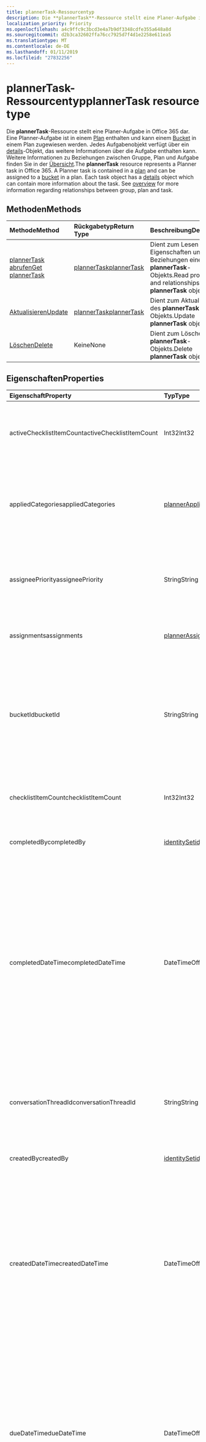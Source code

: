 ```yaml
---
title: plannerTask-Ressourcentyp
description: Die **plannerTask**-Ressource stellt eine Planer-Aufgabe in Office 365 dar. Eine Planner-Aufgabe ist in einem Plan enthalten und kann einem Bucket in einem Plan zugewiesen werden. Jedes Aufgabenobjekt verfügt über ein details-Objekt, das weitere Informationen über die Aufgabe enthalten kann. Weitere Informationen zu Beziehungen zwischen Gruppe, Plan und Aufgabe finden Sie in der Übersicht.
localization_priority: Priority
ms.openlocfilehash: a4c9ffc9c3bcd3e4a7b9df3348cdfe355a648a8d
ms.sourcegitcommit: d2b3ca32602ffa76cc7925d7f4d1e2258e611ea5
ms.translationtype: MT
ms.contentlocale: de-DE
ms.lasthandoff: 01/11/2019
ms.locfileid: "27832256"
---
```

# <a name="plannertask-resource-type"></a><span data-ttu-id="9bad7-106">plannerTask-Ressourcentyp</span><span class="sxs-lookup"><span data-stu-id="9bad7-106">plannerTask resource type</span></span>

<span data-ttu-id="9bad7-p102">Die **plannerTask**-Ressource stellt eine Planer-Aufgabe in Office 365 dar. Eine Planner-Aufgabe ist in einem [Plan](plannerplan.md) enthalten und kann einem [Bucket](plannerbucket.md) in einem Plan zugewiesen werden. Jedes Aufgabenobjekt verfügt über ein [details](plannertaskdetails.md)-Objekt, das weitere Informationen über die Aufgabe enthalten kann. Weitere Informationen zu Beziehungen zwischen Gruppe, Plan und Aufgabe finden Sie in der [Übersicht](planner-overview.md).</span><span class="sxs-lookup"><span data-stu-id="9bad7-p102">The **plannerTask** resource represents a Planner task in Office 365. A Planner task is contained in a [plan](plannerplan.md) and can be assigned to a [bucket](plannerbucket.md) in a plan. Each task object has a [details](plannertaskdetails.md) object which can contain more information about the task. See [overview](planner-overview.md) for more information regarding relationships between group, plan and task.</span></span>


## <a name="methods"></a><span data-ttu-id="9bad7-111">Methoden</span><span class="sxs-lookup"><span data-stu-id="9bad7-111">Methods</span></span>

| <span data-ttu-id="9bad7-112">Methode</span><span class="sxs-lookup"><span data-stu-id="9bad7-112">Method</span></span>           | <span data-ttu-id="9bad7-113">Rückgabetyp</span><span class="sxs-lookup"><span data-stu-id="9bad7-113">Return Type</span></span>    |<span data-ttu-id="9bad7-114">Beschreibung</span><span class="sxs-lookup"><span data-stu-id="9bad7-114">Description</span></span>|
|:---------------|:--------|:----------|
|[<span data-ttu-id="9bad7-115">plannerTask abrufen</span><span class="sxs-lookup"><span data-stu-id="9bad7-115">Get plannerTask</span></span>](../api/plannertask-get.md) | [<span data-ttu-id="9bad7-116">plannerTask</span><span class="sxs-lookup"><span data-stu-id="9bad7-116">plannerTask</span></span>](plannertask.md) |<span data-ttu-id="9bad7-117">Dient zum Lesen der Eigenschaften und Beziehungen eines **plannerTask**-Objekts.</span><span class="sxs-lookup"><span data-stu-id="9bad7-117">Read properties and relationships of **plannerTask** object.</span></span>|
|[<span data-ttu-id="9bad7-118">Aktualisieren</span><span class="sxs-lookup"><span data-stu-id="9bad7-118">Update</span></span>](../api/plannertask-update.md) | [<span data-ttu-id="9bad7-119">plannerTask</span><span class="sxs-lookup"><span data-stu-id="9bad7-119">plannerTask</span></span>](plannertask.md) |<span data-ttu-id="9bad7-120">Dient zum Aktualisieren des **plannerTask**-Objekts.</span><span class="sxs-lookup"><span data-stu-id="9bad7-120">Update **plannerTask** object.</span></span> |
|[<span data-ttu-id="9bad7-121">Löschen</span><span class="sxs-lookup"><span data-stu-id="9bad7-121">Delete</span></span>](../api/plannertask-delete.md) | <span data-ttu-id="9bad7-122">Keine</span><span class="sxs-lookup"><span data-stu-id="9bad7-122">None</span></span> |<span data-ttu-id="9bad7-123">Dient zum Löschen des **plannerTask**-Objekts.</span><span class="sxs-lookup"><span data-stu-id="9bad7-123">Delete **plannerTask** object.</span></span> |

## <a name="properties"></a><span data-ttu-id="9bad7-124">Eigenschaften</span><span class="sxs-lookup"><span data-stu-id="9bad7-124">Properties</span></span>
| <span data-ttu-id="9bad7-125">Eigenschaft</span><span class="sxs-lookup"><span data-stu-id="9bad7-125">Property</span></span>     | <span data-ttu-id="9bad7-126">Typ</span><span class="sxs-lookup"><span data-stu-id="9bad7-126">Type</span></span>   |<span data-ttu-id="9bad7-127">Beschreibung</span><span class="sxs-lookup"><span data-stu-id="9bad7-127">Description</span></span>|
|:---------------|:--------|:----------|
|<span data-ttu-id="9bad7-128">activeChecklistItemCount</span><span class="sxs-lookup"><span data-stu-id="9bad7-128">activeChecklistItemCount</span></span>|<span data-ttu-id="9bad7-129">Int32</span><span class="sxs-lookup"><span data-stu-id="9bad7-129">Int32</span></span>|<span data-ttu-id="9bad7-130">Anzahl Prüflistenelemente, deren Wert auf „false“ festgelegt ist, was unvollständige Elemente darstellt.</span><span class="sxs-lookup"><span data-stu-id="9bad7-130">Number of checklist items with value set to 'false', representing incomplete items.</span></span>|
|<span data-ttu-id="9bad7-131">appliedCategories</span><span class="sxs-lookup"><span data-stu-id="9bad7-131">appliedCategories</span></span>|[<span data-ttu-id="9bad7-132">plannerAppliedCategories</span><span class="sxs-lookup"><span data-stu-id="9bad7-132">plannerAppliedCategories</span></span>](plannerappliedcategories.md)|<span data-ttu-id="9bad7-p103">Die Kategorien, auf die die Aufgabe angewendet wurde. Mögliche Werte finden Sie unter [angewendete Kategorien](plannerappliedcategories.md).</span><span class="sxs-lookup"><span data-stu-id="9bad7-p103">The categories to which the task has been applied. See [applied Categories](plannerappliedcategories.md) for possible values.</span></span>|
|<span data-ttu-id="9bad7-135">assigneePriority</span><span class="sxs-lookup"><span data-stu-id="9bad7-135">assigneePriority</span></span>|<span data-ttu-id="9bad7-136">String</span><span class="sxs-lookup"><span data-stu-id="9bad7-136">String</span></span>|<span data-ttu-id="9bad7-p104">Hinweis, der zum Anordnen von Elementen dieses Typs in einer Listenansicht verwendet wird. Das Format ist wie [hier](planner-order-hint-format.md) beschrieben definiert.</span><span class="sxs-lookup"><span data-stu-id="9bad7-p104">Hint used to order items of this type in a list view. The format is defined as outlined [here](planner-order-hint-format.md).</span></span>|
|<span data-ttu-id="9bad7-139">assignments</span><span class="sxs-lookup"><span data-stu-id="9bad7-139">assignments</span></span>|[<span data-ttu-id="9bad7-140">plannerAssignments</span><span class="sxs-lookup"><span data-stu-id="9bad7-140">plannerAssignments</span></span>](plannerassignments.md)|<span data-ttu-id="9bad7-141">Der Satz von zugewiesenen Personen, denen die Aufgabe zugewiesen wurde.</span><span class="sxs-lookup"><span data-stu-id="9bad7-141">The set of assignees the task is assigned to.</span></span>|
|<span data-ttu-id="9bad7-142">bucketId</span><span class="sxs-lookup"><span data-stu-id="9bad7-142">bucketId</span></span>|<span data-ttu-id="9bad7-143">String</span><span class="sxs-lookup"><span data-stu-id="9bad7-143">String</span></span>|<span data-ttu-id="9bad7-144">Bucket-ID, zu der die Aufgabe gehört.</span><span class="sxs-lookup"><span data-stu-id="9bad7-144">Bucket ID to which the task belongs.</span></span> <span data-ttu-id="9bad7-145">Der Bucket muss im Plan sein, die die Aufgabe ist.</span><span class="sxs-lookup"><span data-stu-id="9bad7-145">The bucket needs to be in the plan that the task is in.</span></span> <span data-ttu-id="9bad7-146">Es ist eine 28 Zeichen lang und Groß-/Kleinschreibung beachtet.</span><span class="sxs-lookup"><span data-stu-id="9bad7-146">It is 28 characters long and case-sensitive.</span></span> <span data-ttu-id="9bad7-147">[Format Validierung](planner-identifiers-disclaimer.md) erfolgt für den Dienst.</span><span class="sxs-lookup"><span data-stu-id="9bad7-147">[Format validation](planner-identifiers-disclaimer.md) is done on the service.</span></span> |
|<span data-ttu-id="9bad7-148">checklistItemCount</span><span class="sxs-lookup"><span data-stu-id="9bad7-148">checklistItemCount</span></span>|<span data-ttu-id="9bad7-149">Int32</span><span class="sxs-lookup"><span data-stu-id="9bad7-149">Int32</span></span>|<span data-ttu-id="9bad7-150">Anzahl der Prüflistenelemente, die für die Aufgabe vorhanden sind.</span><span class="sxs-lookup"><span data-stu-id="9bad7-150">Number of checklist items that are present on the task.</span></span>|
|<span data-ttu-id="9bad7-151">completedBy</span><span class="sxs-lookup"><span data-stu-id="9bad7-151">completedBy</span></span>|[<span data-ttu-id="9bad7-152">identitySet</span><span class="sxs-lookup"><span data-stu-id="9bad7-152">identitySet</span></span>](identityset.md)|<span data-ttu-id="9bad7-153">Die Identität des Benutzers, der die Aufgabe abgeschlossen hat.</span><span class="sxs-lookup"><span data-stu-id="9bad7-153">Identity of the user that completed the task.</span></span>|
|<span data-ttu-id="9bad7-154">completedDateTime</span><span class="sxs-lookup"><span data-stu-id="9bad7-154">completedDateTime</span></span>|<span data-ttu-id="9bad7-155">DateTimeOffset</span><span class="sxs-lookup"><span data-stu-id="9bad7-155">DateTimeOffset</span></span>|<span data-ttu-id="9bad7-p106">Schreibgeschützt. Datum und Uhrzeit, zu dem bzw. der die `'percentComplete'` der Aufgabe auf `'100'` festgelegt ist. Der Timestamp-Typ stellt die Datums- und Uhrzeitinformationen mithilfe des ISO 8601-Formats dar und wird immer in UTC-Zeit angegeben. Mitternacht UTC-Zeit am 1. Januar 2014 würde z. B. wie folgt aussehen: `'2014-01-01T00:00:00Z'`</span><span class="sxs-lookup"><span data-stu-id="9bad7-p106">Read-only. Date and time at which the `'percentComplete'` of the task is set to `'100'`. The Timestamp type represents date and time information using ISO 8601 format and is always in UTC time. For example, midnight UTC on Jan 1, 2014 would look like this: `'2014-01-01T00:00:00Z'`</span></span>|
|<span data-ttu-id="9bad7-160">conversationThreadId</span><span class="sxs-lookup"><span data-stu-id="9bad7-160">conversationThreadId</span></span>|<span data-ttu-id="9bad7-161">String</span><span class="sxs-lookup"><span data-stu-id="9bad7-161">String</span></span>|<span data-ttu-id="9bad7-p107">Thread-ID der Unterhaltung zur Aufgabe. Dies ist die ID des Unterhaltungsthreadobjekts, das in der Gruppe erstellt wurde.</span><span class="sxs-lookup"><span data-stu-id="9bad7-p107">Thread ID of the conversation on the task. This is the ID of the conversation thread object created in the group.</span></span>|
|<span data-ttu-id="9bad7-164">createdBy</span><span class="sxs-lookup"><span data-stu-id="9bad7-164">createdBy</span></span>|[<span data-ttu-id="9bad7-165">identitySet</span><span class="sxs-lookup"><span data-stu-id="9bad7-165">identitySet</span></span>](identityset.md)|<span data-ttu-id="9bad7-166">Die Identität des Benutzers, der die Aufgabe erstellt hat.</span><span class="sxs-lookup"><span data-stu-id="9bad7-166">Identity of the user that created the task.</span></span>|
|<span data-ttu-id="9bad7-167">createdDateTime</span><span class="sxs-lookup"><span data-stu-id="9bad7-167">createdDateTime</span></span>|<span data-ttu-id="9bad7-168">DateTimeOffset</span><span class="sxs-lookup"><span data-stu-id="9bad7-168">DateTimeOffset</span></span>|<span data-ttu-id="9bad7-p108">Schreibgeschützt. Datum und Uhrzeit der Erstellung der Aufgabe. Der Timestamp-Typ stellt die Datums- und Uhrzeitinformationen mithilfe des ISO 8601-Formats dar und wird immer in UTC-Zeit angegeben. Mitternacht UTC-Zeit am 1. Januar 2014 würde z. B. wie folgt aussehen: `'2014-01-01T00:00:00Z'`</span><span class="sxs-lookup"><span data-stu-id="9bad7-p108">Read-only. Date and time at which the task is created. The Timestamp type represents date and time information using ISO 8601 format and is always in UTC time. For example, midnight UTC on Jan 1, 2014 would look like this: `'2014-01-01T00:00:00Z'`</span></span>|
|<span data-ttu-id="9bad7-173">dueDateTime</span><span class="sxs-lookup"><span data-stu-id="9bad7-173">dueDateTime</span></span>|<span data-ttu-id="9bad7-174">DateTimeOffset</span><span class="sxs-lookup"><span data-stu-id="9bad7-174">DateTimeOffset</span></span>|<span data-ttu-id="9bad7-p109">Datum und Uhrzeit der Fälligkeit der Aufgabe. Der Zeitstempeltyp stellt die Datums- und Uhrzeitinformationen im ISO 8601-Format dar und wird immer in UTC-Zeit angegeben. Mitternacht UTC-Zeit am 1. Januar 2014 würde z. B. wie folgt aussehen: `'2014-01-01T00:00:00Z'`</span><span class="sxs-lookup"><span data-stu-id="9bad7-p109">Date and time at which the task is due. The Timestamp type represents date and time information using ISO 8601 format and is always in UTC time. For example, midnight UTC on Jan 1, 2014 would look like this: `'2014-01-01T00:00:00Z'`</span></span>|
|<span data-ttu-id="9bad7-178">hasDescription</span><span class="sxs-lookup"><span data-stu-id="9bad7-178">hasDescription</span></span>|<span data-ttu-id="9bad7-179">Boolescher Wert</span><span class="sxs-lookup"><span data-stu-id="9bad7-179">Boolean</span></span>|<span data-ttu-id="9bad7-p110">Schreibgeschützt. Der Wert ist `true`, wenn das Detailobjekt der Aufgabe eine nicht leere Beschreibung und aufweist, andernfalls `false`.</span><span class="sxs-lookup"><span data-stu-id="9bad7-p110">Read-only. Value is `true` if the details object of the task has a non-empty description and `false` otherwise.</span></span>|
|<span data-ttu-id="9bad7-182">id</span><span class="sxs-lookup"><span data-stu-id="9bad7-182">id</span></span>|<span data-ttu-id="9bad7-183">String</span><span class="sxs-lookup"><span data-stu-id="9bad7-183">String</span></span>|<span data-ttu-id="9bad7-184">Schreibgeschützt.</span><span class="sxs-lookup"><span data-stu-id="9bad7-184">Read-only.</span></span> <span data-ttu-id="9bad7-185">ID des Vorgangs.</span><span class="sxs-lookup"><span data-stu-id="9bad7-185">ID of the task.</span></span> <span data-ttu-id="9bad7-186">Es ist eine 28 Zeichen lang und Groß-/Kleinschreibung beachtet.</span><span class="sxs-lookup"><span data-stu-id="9bad7-186">It is 28 characters long and case-sensitive.</span></span> <span data-ttu-id="9bad7-187">[Format Validierung](planner-identifiers-disclaimer.md) erfolgt für den Dienst.</span><span class="sxs-lookup"><span data-stu-id="9bad7-187">[Format validation](planner-identifiers-disclaimer.md) is done on the service.</span></span>|
|<span data-ttu-id="9bad7-188">orderHint</span><span class="sxs-lookup"><span data-stu-id="9bad7-188">orderHint</span></span>|<span data-ttu-id="9bad7-189">String</span><span class="sxs-lookup"><span data-stu-id="9bad7-189">String</span></span>|<span data-ttu-id="9bad7-p112">Hinweis, der zum Anordnen von Elementen dieses Typs in einer Listenansicht verwendet wird. Das Format ist wie [hier](planner-order-hint-format.md) beschrieben definiert.</span><span class="sxs-lookup"><span data-stu-id="9bad7-p112">Hint used to order items of this type in a list view. The format is defined as outlined [here](planner-order-hint-format.md).</span></span>|
|<span data-ttu-id="9bad7-192">percentComplete</span><span class="sxs-lookup"><span data-stu-id="9bad7-192">percentComplete</span></span>|<span data-ttu-id="9bad7-193">Int32</span><span class="sxs-lookup"><span data-stu-id="9bad7-193">Int32</span></span>|<span data-ttu-id="9bad7-p113">Abgeschlossener Prozentsatz der Aufgabe. Bei Festlegung auf `100` wird die Aufgabe als abgeschlossen betrachtet.</span><span class="sxs-lookup"><span data-stu-id="9bad7-p113">Percentage of task completion. When set to `100`, the task is considered completed.</span></span> |
|<span data-ttu-id="9bad7-196">planId</span><span class="sxs-lookup"><span data-stu-id="9bad7-196">planId</span></span>|<span data-ttu-id="9bad7-197">String</span><span class="sxs-lookup"><span data-stu-id="9bad7-197">String</span></span>|<span data-ttu-id="9bad7-198">Plan-ID, zu der die Aufgabe gehört.</span><span class="sxs-lookup"><span data-stu-id="9bad7-198">Plan ID to which the task belongs.</span></span>|
|<span data-ttu-id="9bad7-199">previewType</span><span class="sxs-lookup"><span data-stu-id="9bad7-199">previewType</span></span>|<span data-ttu-id="9bad7-200">plannerPreviewType</span><span class="sxs-lookup"><span data-stu-id="9bad7-200">plannerPreviewType</span></span>|<span data-ttu-id="9bad7-201">Hierdurch wird den Typ der Vorschau, die für den Vorgang wird angezeigt.</span><span class="sxs-lookup"><span data-stu-id="9bad7-201">This sets the type of preview that shows up on the task.</span></span> <span data-ttu-id="9bad7-202">Die möglichen Werte sind: `automatic`, `noPreview`, `checklist`, `description`, `reference`.</span><span class="sxs-lookup"><span data-stu-id="9bad7-202">The possible values are: `automatic`, `noPreview`, `checklist`, `description`, `reference`.</span></span>|
|<span data-ttu-id="9bad7-203">referenceCount</span><span class="sxs-lookup"><span data-stu-id="9bad7-203">referenceCount</span></span>|<span data-ttu-id="9bad7-204">Int32</span><span class="sxs-lookup"><span data-stu-id="9bad7-204">Int32</span></span>|<span data-ttu-id="9bad7-205">Anzahl externer Bezüge, die für die Aufgabe vorhanden sind.</span><span class="sxs-lookup"><span data-stu-id="9bad7-205">Number of external references that exist on the task.</span></span>|
|<span data-ttu-id="9bad7-206">startDateTime</span><span class="sxs-lookup"><span data-stu-id="9bad7-206">startDateTime</span></span>|<span data-ttu-id="9bad7-207">DateTimeOffset</span><span class="sxs-lookup"><span data-stu-id="9bad7-207">DateTimeOffset</span></span>|<span data-ttu-id="9bad7-p115">Datum und Uhrzeit des Aufgabenbeginns. Der Timestamp-Typ stellt die Datums- und Uhrzeitinformationen mithilfe des ISO 8601-Formats dar und wird immer in UTC-Zeit angegeben. Mitternacht UTC-Zeit am 1. Januar 2014 würde z. B. wie folgt aussehen: `'2014-01-01T00:00:00Z'`</span><span class="sxs-lookup"><span data-stu-id="9bad7-p115">Date and time at which the task starts. The Timestamp type represents date and time information using ISO 8601 format and is always in UTC time. For example, midnight UTC on Jan 1, 2014 would look like this: `'2014-01-01T00:00:00Z'`</span></span>|
|<span data-ttu-id="9bad7-211">title</span><span class="sxs-lookup"><span data-stu-id="9bad7-211">title</span></span>|<span data-ttu-id="9bad7-212">String</span><span class="sxs-lookup"><span data-stu-id="9bad7-212">String</span></span>|<span data-ttu-id="9bad7-213">Titel der Aufgabe.</span><span class="sxs-lookup"><span data-stu-id="9bad7-213">Title of the task.</span></span>|

## <a name="relationships"></a><span data-ttu-id="9bad7-214">Beziehungen</span><span class="sxs-lookup"><span data-stu-id="9bad7-214">Relationships</span></span>
| <span data-ttu-id="9bad7-215">Beziehung</span><span class="sxs-lookup"><span data-stu-id="9bad7-215">Relationship</span></span> | <span data-ttu-id="9bad7-216">Typ</span><span class="sxs-lookup"><span data-stu-id="9bad7-216">Type</span></span>   |<span data-ttu-id="9bad7-217">Beschreibung</span><span class="sxs-lookup"><span data-stu-id="9bad7-217">Description</span></span>|
|:---------------|:--------|:----------|
|<span data-ttu-id="9bad7-218">assignedToTaskBoardFormat</span><span class="sxs-lookup"><span data-stu-id="9bad7-218">assignedToTaskBoardFormat</span></span>|[<span data-ttu-id="9bad7-219">plannerAssignedToTaskBoardTaskFormat</span><span class="sxs-lookup"><span data-stu-id="9bad7-219">plannerAssignedToTaskBoardTaskFormat</span></span>](plannerassignedtotaskboardtaskformat.md)| <span data-ttu-id="9bad7-p116">Schreibgeschützt. Lässt Nullwerte zu. Wird zum korrekten Rendern der Task Board-Ansicht bei Gruppierung nach assignedTo verwendet.</span><span class="sxs-lookup"><span data-stu-id="9bad7-p116">Read-only. Nullable. Used to render the task correctly in the task board view when grouped by assignedTo.</span></span>|
|<span data-ttu-id="9bad7-223">bucketTaskBoardFormat</span><span class="sxs-lookup"><span data-stu-id="9bad7-223">bucketTaskBoardFormat</span></span>|[<span data-ttu-id="9bad7-224">plannerBucketTaskBoardTaskFormat</span><span class="sxs-lookup"><span data-stu-id="9bad7-224">plannerBucketTaskBoardTaskFormat</span></span>](plannerbuckettaskboardtaskformat.md)| <span data-ttu-id="9bad7-p117">Schreibgeschützt. Lässt Nullwerte zu. Wird zum korrekten Rendern der Task Board-Ansicht bei Gruppierung nach Bucket verwendet.</span><span class="sxs-lookup"><span data-stu-id="9bad7-p117">Read-only. Nullable. Used to render the task correctly in the task board view when grouped by bucket.</span></span>|
|<span data-ttu-id="9bad7-228">Details</span><span class="sxs-lookup"><span data-stu-id="9bad7-228">details</span></span>|[<span data-ttu-id="9bad7-229">plannerTaskDetails</span><span class="sxs-lookup"><span data-stu-id="9bad7-229">plannerTaskDetails</span></span>](plannertaskdetails.md)| <span data-ttu-id="9bad7-p118">Schreibgeschützt. Lässt Nullwerte zu. Weitere Details über die Aufgabe.</span><span class="sxs-lookup"><span data-stu-id="9bad7-p118">Read-only. Nullable. Additional details about the task.</span></span>|
|<span data-ttu-id="9bad7-233">progressTaskBoardFormat</span><span class="sxs-lookup"><span data-stu-id="9bad7-233">progressTaskBoardFormat</span></span>|[<span data-ttu-id="9bad7-234">plannerProgressTaskBoardTaskFormat</span><span class="sxs-lookup"><span data-stu-id="9bad7-234">plannerProgressTaskBoardTaskFormat</span></span>](plannerprogresstaskboardtaskformat.md)| <span data-ttu-id="9bad7-p119">Schreibgeschützt. Lässt Nullwerte zu. Wird zum korrekten Rendern der Task Board-Ansicht bei Gruppierung nach Fortschritt verwendet.</span><span class="sxs-lookup"><span data-stu-id="9bad7-p119">Read-only. Nullable. Used to render the task correctly in the task board view when grouped by progress.</span></span>|

## <a name="json-representation"></a><span data-ttu-id="9bad7-238">JSON-Darstellung</span><span class="sxs-lookup"><span data-stu-id="9bad7-238">JSON representation</span></span>
<span data-ttu-id="9bad7-239">Es folgt eine JSON-Darstellung der Ressource.</span><span class="sxs-lookup"><span data-stu-id="9bad7-239">Here is a JSON representation of the resource.</span></span>

<!-- {
  "blockType": "resource",
  "baseType": "microsoft.graph.entity",
  "optionalProperties": [

  ],
  "@odata.type": "microsoft.graph.plannerTask"
}-->

```json
{
  "activeChecklistItemCount": 1024,
  "appliedCategories": {"@odata.type": "microsoft.graph.plannerAppliedCategories"},
  "assigneePriority": "String",
  "assignments": {"@odata.type": "microsoft.graph.plannerAssignments"},
  "bucketId": "String",
  "checklistItemCount": 1024,
  "completedBy": {"@odata.type": "microsoft.graph.identitySet"},
  "completedDateTime": "String (timestamp)",
  "conversationThreadId": "String",
  "createdBy": {"@odata.type": "microsoft.graph.identitySet"},
  "createdDateTime": "String (timestamp)",
  "dueDateTime": "String (timestamp)",
  "hasDescription": true,
  "id": "String (identifier)",
  "orderHint": "String",
  "percentComplete": 1024,
  "planId": "String",
  "previewType": "string",
  "referenceCount": 1024,
  "startDateTime": "String (timestamp)",
  "title": "String"
}

```

<!-- uuid: 8fcb5dbc-d5aa-4681-8e31-b001d5168d79
2015-10-25 14:57:30 UTC -->
<!-- {
  "type": "#page.annotation",
  "description": "plannerTask resource",
  "keywords": "",
  "section": "documentation",
  "tocPath": ""
}-->
